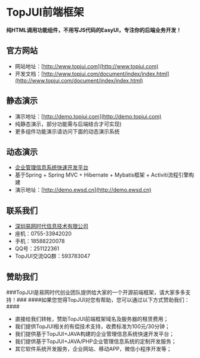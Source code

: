 # TopJUI前端框架 #

**纯HTML调用功能组件，不用写JS代码的EasyUI，专注你的后端业务开发！**

## 官方网站 ##
- 网站地址：[http://www.topjui.com](http://www.topjui.com)
- 开发文档：[http://www.topjui.com/document/index/index.html](http://www.topjui.com/document/index/index.html)

## 静态演示 ##
- 演示地址：[http://demo.topjui.com](http://demo.topjui.com)
- 纯静态演示，部分功能需与后端结合才可实现)
- 更多组件功能演示请访问下面的动态演示系统

## 动态演示 ##
- [企业管理信息系统快速开发平台](http://www.ewsd.cn/emis.html)
- 基于Spring + Spring MVC + Hibernate + Mybatis框架 + Activiti流程引擎构建
- 演示地址：[http://demo.ewsd.cn](http://demo.ewsd.cn)

## 联系我们 ##
- [深圳易网时代信息技术有限公司](http://www.ewsd.cn)
- 座机：0755-33942020
- 手机：18588220078
- QQ号：251122361
- TopJUI交流QQ群：593783047

## 赞助我们 ##
###TopJUI是易网时代创业团队提供给大家的一个开源前端框架，请大家多多支持！###
####如果您觉得TopJUI对您有帮助，您可以通过以下方式赞助我们：####
- 直接给我们转帐，赞助TopJUI前端框架域名及服务器的租赁费用；
- 我们提供TopJUI相关的有偿技术支持，收费标准为100元/30分钟；
- 我们提供基于TopJUI+JAVA构建的企业管理信息系统快速开发平台；
- 我们提供基于TopJUI+JAVA/PHP企业管理信息系统的定制开发服务；
- 其它软件系统开发服务，企业网站、移动APP，微信小程序开发等；